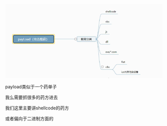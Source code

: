 





![image-20230729104551182](img/image-20230729104551182.png)



payload类似于一个药单子

我么需要抓很多的药方进去

我们这里主要讲shellcode的药方

或者偏向于二进制方面的



